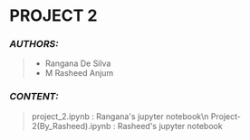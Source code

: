 # PROJECT 2
### **_AUTHORS:_**
>- Rangana De Silva
>- M Rasheed Anjum
### **_CONTENT:_**
>project_2.ipynb : Rangana's jupyter notebook\n
>Project-2(By_Rasheed).ipynb : Rasheed's jupyter notebook
